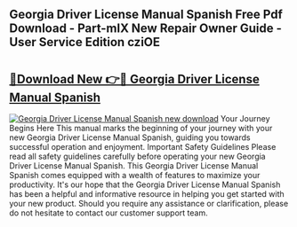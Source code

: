 ## Georgia Driver License Manual Spanish Free Pdf Download - Part-mIX New Repair Owner Guide - User Service Edition cziOE

# <h2><a href="http://bc49274.oget.top/?id=Georgia+Driver+License+Manual+Spanish">🔗Download New 👉🔴 Georgia Driver License Manual Spanish</a></h2>

[![Georgia Driver License Manual Spanish new download](https://i.imgur.com/5g1atiW.png)](http://bc49274.oget.top/?id=Georgia+Driver+License+Manual+Spanish)
Your Journey Begins Here This manual marks the beginning of your journey with your new Georgia Driver License Manual Spanish, guiding you towards successful operation and enjoyment. Important Safety Guidelines Please read all safety guidelines carefully before operating your new Georgia Driver License Manual Spanish. This Georgia Driver License Manual Spanish comes equipped with a wealth of features to maximize your productivity. It's our hope that the Georgia Driver License Manual Spanish has been a helpful and informative resource in helping you get started with your new product. Should you require any assistance or clarification, please do not hesitate to contact our customer support team.
